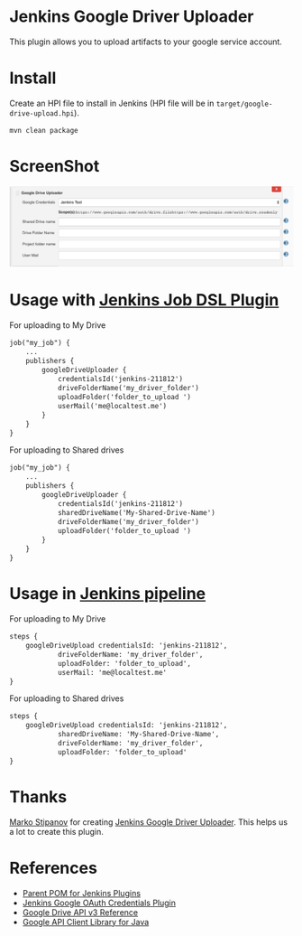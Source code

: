 Jenkins Google Driver Uploader
===
This plugin allows you to upload artifacts to your google service account.


# Install

Create an HPI file to install in Jenkins (HPI file will be in
`target/google-drive-upload.hpi`).

    mvn clean package


# ScreenShot

![sample_image](assets/jenkins-drive-uploader.png)

# Usage with [Jenkins Job DSL Plugin](https://github.com/jenkinsci/job-dsl-plugin)
For uploading to My Drive

    job("my_job") {
        ...
        publishers {
            googleDriveUploader {
                credentialsId('jenkins-211812')
                driveFolderName('my_driver_folder')
                uploadFolder('folder_to_upload ')
                userMail('me@localtest.me')
            }
        }
    }    
        
For uploading to Shared drives

    job("my_job") {
        ...
        publishers {
            googleDriveUploader {
                credentialsId('jenkins-211812')
                sharedDriveName('My-Shared-Drive-Name')
                driveFolderName('my_driver_folder')
                uploadFolder('folder_to_upload ')
            }
        }
    }    
        
# Usage in [Jenkins pipeline](https://jenkins.io/doc/book/pipeline/)
For uploading to My Drive

    steps {
        googleDriveUpload credentialsId: 'jenkins-211812',
                driveFolderName: 'my_driver_folder', 
                uploadFolder: 'folder_to_upload',
                userMail: 'me@localtest.me'
    }        

For uploading to Shared drives

    steps {
        googleDriveUpload credentialsId: 'jenkins-211812',
                sharedDriveName: 'My-Shared-Drive-Name',
                driveFolderName: 'my_driver_folder', 
                uploadFolder: 'folder_to_upload'
    }        

# Thanks

[Marko Stipanov](https://github.com/mstipanov) for creating [Jenkins Google Driver Uploader](https://github.com/mstipanov/google-drive-upload-plugin). This helps us a lot to create this plugin.

# References 
* [Parent POM for Jenkins Plugins](https://github.com/jenkinsci/plugin-pom)
* [Jenkins Google OAuth Credentials Plugin](https://github.com/jenkinsci/google-oauth-plugin)
* [Google Drive API v3 Reference](https://developers.google.com/drive/api/v3/reference)
* [Google API Client Library for Java ](https://developers.google.com/api-client-library/java)